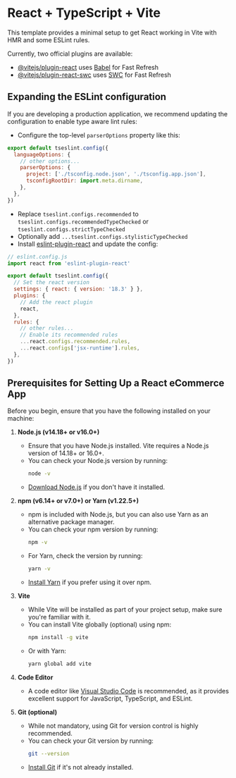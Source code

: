 # React + TypeScript + Vite

This template provides a minimal setup to get React working in Vite with HMR and some ESLint rules.

Currently, two official plugins are available:

- [@vitejs/plugin-react](https://github.com/vitejs/vite-plugin-react/blob/main/packages/plugin-react/README.md) uses [Babel](https://babeljs.io/) for Fast Refresh
- [@vitejs/plugin-react-swc](https://github.com/vitejs/vite-plugin-react-swc) uses [SWC](https://swc.rs/) for Fast Refresh

## Expanding the ESLint configuration

If you are developing a production application, we recommend updating the configuration to enable type aware lint rules:

- Configure the top-level `parserOptions` property like this:

```js
export default tseslint.config({
  languageOptions: {
    // other options...
    parserOptions: {
      project: ['./tsconfig.node.json', './tsconfig.app.json'],
      tsconfigRootDir: import.meta.dirname,
    },
  },
})
```

- Replace `tseslint.configs.recommended` to `tseslint.configs.recommendedTypeChecked` or `tseslint.configs.strictTypeChecked`
- Optionally add `...tseslint.configs.stylisticTypeChecked`
- Install [eslint-plugin-react](https://github.com/jsx-eslint/eslint-plugin-react) and update the config:

```js
// eslint.config.js
import react from 'eslint-plugin-react'

export default tseslint.config({
  // Set the react version
  settings: { react: { version: '18.3' } },
  plugins: {
    // Add the react plugin
    react,
  },
  rules: {
    // other rules...
    // Enable its recommended rules
    ...react.configs.recommended.rules,
    ...react.configs['jsx-runtime'].rules,
  },
})
```


## Prerequisites for Setting Up a React eCommerce App

Before you begin, ensure that you have the following installed on your machine:

1. **Node.js (v14.18+ or v16.0+)**
   - Ensure that you have Node.js installed. Vite requires a Node.js version of 14.18+ or 16.0+.
   - You can check your Node.js version by running:
     ```bash
     node -v
     ```
   - [Download Node.js](https://nodejs.org/) if you don't have it installed.

2. **npm (v6.14+ or v7.0+) or Yarn (v1.22.5+)**
   - npm is included with Node.js, but you can also use Yarn as an alternative package manager.
   - You can check your npm version by running:
     ```bash
     npm -v
     ```
   - For Yarn, check the version by running:
     ```bash
     yarn -v
     ```
   - [Install Yarn](https://classic.yarnpkg.com/en/docs/install) if you prefer using it over npm.

3. **Vite**
   - While Vite will be installed as part of your project setup, make sure you're familiar with it.
   - You can install Vite globally (optional) using npm:
     ```bash
     npm install -g vite
     ```
   - Or with Yarn:
     ```bash
     yarn global add vite
     ```


4. **Code Editor**
   - A code editor like [Visual Studio Code](https://code.visualstudio.com/) is recommended, as it provides excellent support for JavaScript, TypeScript, and ESLint.

5. **Git (optional)**
   - While not mandatory, using Git for version control is highly recommended.
   - You can check your Git version by running:
     ```bash
     git --version
     ```
   - [Install Git](https://git-scm.com/) if it's not already installed.
